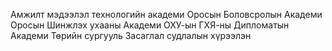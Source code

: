 Амжилт мэдээлэл технологийн академи
Оросын Боловсролын Академи
Оросын Шинжлэх ухааны Академи
ОХУ-ын ГХЯ-ны Дипломатын Академи
Төрийн сургууль
Засаглал судлалын хүрээлэн
